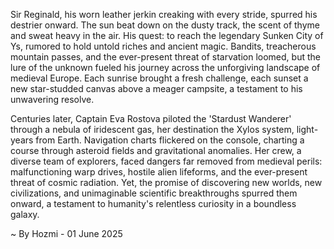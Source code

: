 
Sir Reginald, his worn leather jerkin creaking with every stride, spurred his destrier onward.  The sun beat down on the dusty track, the scent of thyme and sweat heavy in the air.  His quest: to reach the legendary Sunken City of Ys, rumored to hold untold riches and ancient magic.  Bandits, treacherous mountain passes, and the ever-present threat of starvation loomed, but the lure of the unknown fueled his journey across the unforgiving landscape of medieval Europe. Each sunrise brought a fresh challenge, each sunset a new star-studded canvas above a meager campsite, a testament to his unwavering resolve.

Centuries later, Captain Eva Rostova piloted the 'Stardust Wanderer' through a nebula of iridescent gas, her destination the Xylos system, light-years from Earth.  Navigation charts flickered on the console, charting a course through asteroid fields and gravitational anomalies.  Her crew, a diverse team of explorers, faced dangers far removed from medieval perils: malfunctioning warp drives, hostile alien lifeforms, and the ever-present threat of cosmic radiation.  Yet, the promise of discovering new worlds, new civilizations, and unimaginable scientific breakthroughs spurred them onward, a testament to humanity's relentless curiosity in a boundless galaxy.

~ By Hozmi - 01 June 2025
